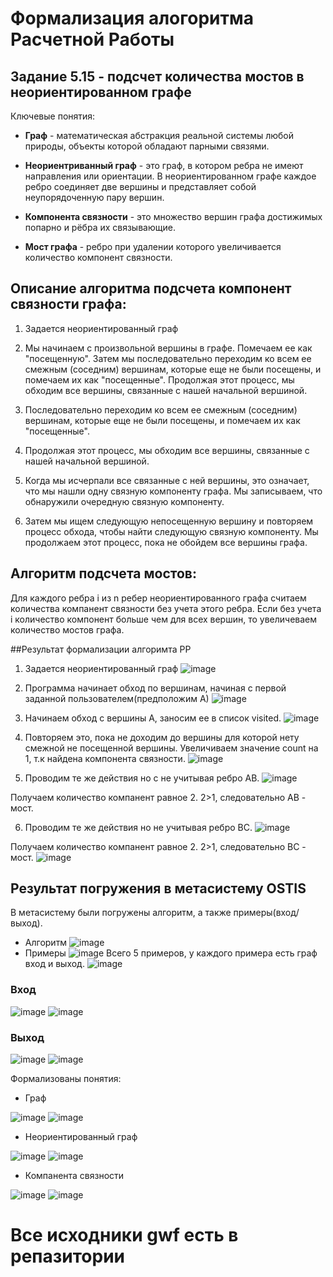 # Формализация алогоритма Расчетной Работы

## Задание 5.15 - подсчет количества мостов в неориентированном графе

Ключевые понятия:
- **Граф** - математическая абстракция реальной системы любой природы, объекты которой обладают парными связями.

- **Неориентриванный граф**  - это граф, в котором ребра не имеют направления или ориентации. В неориентированном графе каждое ребро соединяет две вершины и представляет собой неупорядоченную пару вершин.

- **Компонента связности** - это множество вершин графа достижимых попарно и рёбра их связывающие.

- **Мост графа** - ребро при удалении которого увеличивается количество компонент связности.

## Описание алгоритма подсчета компонент связности графа:

1. Задается неориентированный граф

2. Мы начинаем с произвольной вершины в графе. Помечаем ее как "посещенную". Затем мы последовательно переходим ко всем ее смежным (соседним) вершинам, которые еще не были посещены, и помечаем их как "посещенные". Продолжая этот процесс, мы обходим все вершины, связанные с нашей начальной вершиной.

3. Последовательно переходим ко всем ее смежным (соседним) вершинам, которые еще не были посещены, и помечаем их как "посещенные".

4. Продолжая этот процесс, мы обходим все вершины, связанные с нашей начальной вершиной.

5. Когда мы исчерпали все связанные с ней вершины, это означает, что мы нашли одну связную компоненту графа. Мы записываем, что обнаружили очередную связную компоненту.

6. Затем мы ищем следующую непосещенную вершину и повторяем процесс обхода, чтобы найти следующую связную компоненту. Мы продолжаем этот процесс, пока не обойдем все вершины графа.

## Алгоритм подсчета мостов:
Для каждого ребра i из n ребер неориентированного графа считаем количества компанент связности без учета этого ребра. Если без учета i количество компонент больше чем для всех вершин, то увеличеваем количество мостов графа.

##Результат формализации алгоримта РР
1. Задается неориентированный граф
![image](https://github.com/iis-32170x/RPIIS/assets/147653635/22732158-b27f-4e53-841d-5af17f13b41c)



2. Программа начинает обход по вершинам, начиная с первой заданной пользователем(предположим А)
![image](https://github.com/iis-32170x/RPIIS/assets/147653635/ef0986fa-74e4-4b08-aa8f-75e7a629ca64)



3. Начинаем обход с вершины A, заносим ее в список visited.
![image](https://github.com/iis-32170x/RPIIS/assets/147653635/e263fb84-f737-46df-b90d-3c10c35fcd5f)





4. Повторяем это, пока не доходим до вершины для которой нету смежной не посещенной вершины. Увеличиваем значение count на 1, т.к найдена компонента связности. 
![image](https://github.com/iis-32170x/RPIIS/assets/147653635/28d24747-7744-4a7a-9f66-8a2359ce8e7c)


5. Проводим те же действия но с не учитывая ребро AB.
![image](https://github.com/iis-32170x/RPIIS/assets/147653635/7c745931-47a9-460d-8be9-f1573c8b61c1)

Получаем количество компанент равное 2. 2>1, следовательно AB - мост.

6. Проводим те же действия но не учитывая ребро BC.
![image](https://github.com/iis-32170x/RPIIS/assets/147653635/d83e38b3-51be-4736-8863-729f9501464b)

Получаем количество компанент равное 2. 2>1, следовательно BC - мост.
![image](https://github.com/iis-32170x/RPIIS/assets/147653635/7dc35ff9-f96b-4b0b-a0b4-62636aa1e009)


## Результат погружения в метасистему OSTIS
В метасистему были погружены алгоритм, а также примеры(вход/выход).

- Алгоритм
![image](https://github.com/iis-32170x/RPIIS/assets/147653635/46ecd86b-4cf3-42ce-b833-ec689ed2189f)
- Примеры
![image](https://github.com/iis-32170x/RPIIS/assets/147653635/77911d73-78b9-43ad-b18a-45b5e2d412c6)
Всего 5 примеров, у каждого примера есть граф вход и выход.
![image](https://github.com/iis-32170x/RPIIS/assets/147653635/4c470a77-33c3-40d8-be8d-34f631c8792a)
### Вход
![image](https://github.com/iis-32170x/RPIIS/assets/147653635/61256013-8a06-4fdd-aad5-9d0adb236cfb)
![image](https://github.com/iis-32170x/RPIIS/assets/147653635/d21ebc03-aeb5-47b8-b57c-b6021a8a95fe)
### Выход
![image](https://github.com/iis-32170x/RPIIS/assets/147653635/ec891daa-6844-49d0-812b-089f3f462e31)
![image](https://github.com/iis-32170x/RPIIS/assets/147653635/b698a189-f713-427c-8f49-4030a323465f)

Формализованы понятия:
- Граф
  
![image](https://github.com/iis-32170x/RPIIS/assets/147653635/b16d9f37-bce2-423b-96e1-7e3347deac0e)
![image](https://github.com/iis-32170x/RPIIS/assets/147653635/0e6722e6-25bc-4ad2-88bb-fcf57280fbb3)
- Неориентированный граф
  
![image](https://github.com/iis-32170x/RPIIS/assets/147653635/e3416f48-6f5d-48e6-90e9-2a8b7ff11d7f)
![image](https://github.com/iis-32170x/RPIIS/assets/147653635/b1734a7c-102f-48f5-8606-78f8bfdc1b6d)
- Компанента связности

![image](https://github.com/iis-32170x/RPIIS/assets/147653635/9e2fbe28-796c-4eca-b179-e50d99cee065)
![image](https://github.com/iis-32170x/RPIIS/assets/147653635/37cf4cd1-2f09-47c0-accf-1ca55c4f1d65)



# **Все исходники gwf есть в репазитории**























